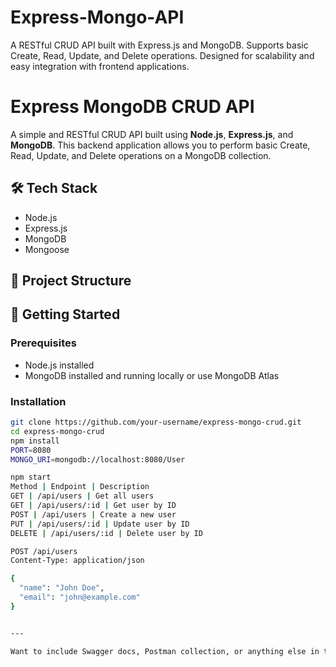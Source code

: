 # Express-Mongo-API
A RESTful CRUD API built with Express.js and MongoDB. Supports basic Create, Read, Update, and Delete operations. Designed for scalability and easy integration with frontend applications.


# Express MongoDB CRUD API

A simple and RESTful CRUD API built using **Node.js**, **Express.js**, and **MongoDB**. This backend application allows you to perform basic Create, Read, Update, and Delete operations on a MongoDB collection.

## 🛠 Tech Stack

- Node.js
- Express.js
- MongoDB
- Mongoose

## 📂 Project Structure


## 🚀 Getting Started

### Prerequisites

- Node.js installed
- MongoDB installed and running locally or use MongoDB Atlas

### Installation

```bash
git clone https://github.com/your-username/express-mongo-crud.git
cd express-mongo-crud
npm install
PORT=8080
MONGO_URI=mongodb://localhost:8080/User

npm start
Method | Endpoint | Description
GET | /api/users | Get all users
GET | /api/users/:id | Get user by ID
POST | /api/users | Create a new user
PUT | /api/users/:id | Update user by ID
DELETE | /api/users/:id | Delete user by ID

POST /api/users
Content-Type: application/json

{
  "name": "John Doe",
  "email": "john@example.com"
}


---

Want to include Swagger docs, Postman collection, or anything else in the README?
